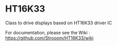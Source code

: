 # HT16K33
Class to drive displays based on HT16K33 driver IC

For documentation, please see the Wiki : https://github.com/Strooom/HT16K33/wiki

